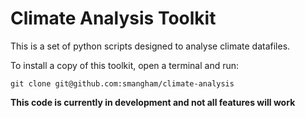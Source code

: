 # Climate Analysis Toolkit

This is a set of python scripts designed to analyse climate datafiles.

To install a copy of this toolkit, open a terminal and run:
```
git clone git@github.com:smangham/climate-analysis
```

**This code is currently in development and not all features will work**

